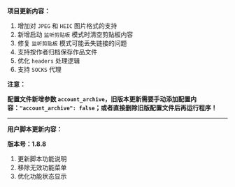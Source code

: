 **项目更新内容：**

1. 增加对 `JPEG` 和 `HEIC` 图片格式的支持
2. 新增启动 `监听剪贴板` 模式时清空剪贴板内容
3. 修复 `监听剪贴板` 模式可能丢失链接的问题
4. 支持按作者归档保存作品文件
5. 优化 `headers` 处理逻辑
6. 支持 `SOCKS` 代理

**注意：**

<p><strong>配置文件新增参数 <code>account_archive</code>，旧版本更新需要手动添加配置内容：<code>"account_archive": false</code>；或者直接删除旧版配置文件后再运行程序！</strong></p>

*****

**用户脚本更新内容：**

**版本号：1.8.8**

1. 更新脚本功能说明
2. 移除无效功能菜单
3. 优化功能状态显示
